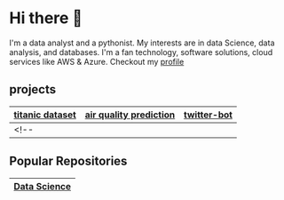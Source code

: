 # Hi there 👋

I'm a data analyst and a pythonist. My interests are in data Science, data analysis, and databases. 
I'm a fan technology, software solutions, cloud services like AWS & Azure. Checkout my [profile](https://anildhage.github.io/resume/)

## projects
| [titanic dataset](https://github.com/anildhage/titanic)       | [air quality prediction](https://github.com/anildhage/Air-Quality-Data-Science)           | [twitter-bot](https://github.com/anildhage/twitter-bot)  |
| ------------- |:-------------:| -----:|
<!-- | | |  | -->

## Popular Repositories
| [Data Science](https://github.com/anildhage/data-science)|
| ------------- |












<!-- Colons can be used to align columns.

| Tables        | Are           | Cool  |
| ------------- |:-------------:| -----:|
| col 3 is      | right-aligned | $1600 |
| col 2 is      | centered      |   $12 |
| zebra stripes | are neat      |    $1 |

There must be at least 3 dashes separating each header cell.
The outer pipes (|) are optional, and you don't need to make the 
raw Markdown line up prettily. You can also use inline Markdown.

Markdown | Less | Pretty
--- | --- | ---
*Still* | `renders` | **nicely**
1 | 2 | 3
 -->




<!--
**anildhage/anildhage** is a ✨ _special_ ✨ repository because its `README.md` (this file) appears on your GitHub profile.

Here are some ideas to get you started:

- 🔭 I’m currently working on ...
- 🌱 I’m currently learning ...
- 👯 I’m looking to collaborate on ...
- 🤔 I’m looking for help with ...
- 💬 Ask me about ...
- 📫 How to reach me: ...
- 😄 Pronouns: ...
- ⚡ Fun fact: ...
-->

